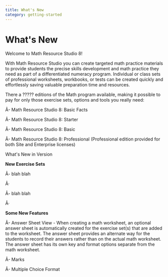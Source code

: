 ```yaml
---
title: What's New
category: getting-started
---
```


# What's New

Welcome to Math Resource Studio 8!

With Math Resource Studio you can create targeted math practice materials to provide students the precise skills development and math practice they need as part of a differentiated numeracy program. Individual or class sets of professional worksheets, workbooks, or tests can be created quickly and effortlessly saving valuable preparation time and resources.

There a ????? editions of the Math program available, making it possible to pay for only those exercise sets, options and tools you really need:

Â- Math Resource Studio 8: Basic Facts

Â- Math Resource Studio 8: Starter

Â- Math Resource Studio 8: Basic

Â- Math Resource Studio 8: Professional (Professional edition provided for both Site and Enterprise licenses)

What's New in Version

**New Exercise Sets**

Â- blah blah

Â·

Â- blah blah

Â·

**Some New Features**

Â- Answer Sheet View - When creating a math worksheet, an optional answer sheet is automatically created for the exercise set(s) that are added to the worksheet. The answer sheet provides an alternate way for the students to record their answers rather than on the actual math worksheet. The answer sheet has its own key and format options separate from the math worksheet.

Â- Marks

Â- Multiple Choice Format

